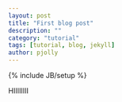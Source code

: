 ```yaml
---
layout: post
title: "First blog post"
description: ""
category: "tutorial"
tags: [tutorial, blog, jekyll]
author: pjolly
---
```


{% include JB/setup %}
  
  HIIIIIIII
